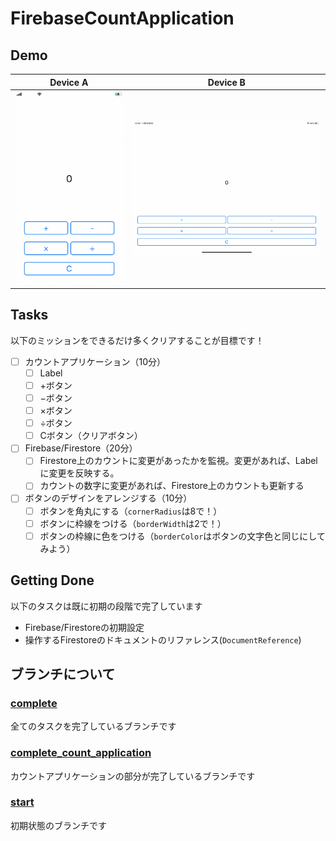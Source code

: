 # FirebaseCountApplication

## Demo

|Device A|Device B|
|---|---|
|![](./Docs/iPhone.gif)|![](Docs/IPad.gif)|


## Tasks

以下のミッションをできるだけ多くクリアすることが目標です！

- [ ] カウントアプリケーション（10分）
  - [ ] Label
  - [ ] +ボタン
  - [ ] −ボタン
  - [ ] ×ボタン
  - [ ] ÷ボタン
  - [ ] Cボタン（クリアボタン）
- [ ] Firebase/Firestore（20分）
  - [ ] Firestore上のカウントに変更があったかを監視。変更があれば、Labelに変更を反映する。
  - [ ] カウントの数字に変更があれば、Firestore上のカウントも更新する
- [ ] ボタンのデザインをアレンジする（10分）
  - [ ] ボタンを角丸にする（`cornerRadius`は8で！）
  - [ ] ボタンに枠線をつける（`borderWidth`は2で！）
  - [ ] ボタンの枠線に色をつける（`borderColor`はボタンの文字色と同じにしてみよう）

## Getting Done

以下のタスクは既に初期の段階で完了しています

- Firebase/Firestoreの初期設定
- 操作するFirestoreのドキュメントのリファレンス(`DocumentReference`)

## ブランチについて

### [complete](https://github.com/fummicc1-lit/FirebaseCountApplication/tree/complete)

全てのタスクを完了しているブランチです

### [complete_count_application](https://github.com/fummicc1-lit/FirebaseCountApplication/tree/count_application)

カウントアプリケーションの部分が完了しているブランチです

### [start](https://github.com/fummicc1-lit/FirebaseCountApplication/tree/start)

初期状態のブランチです